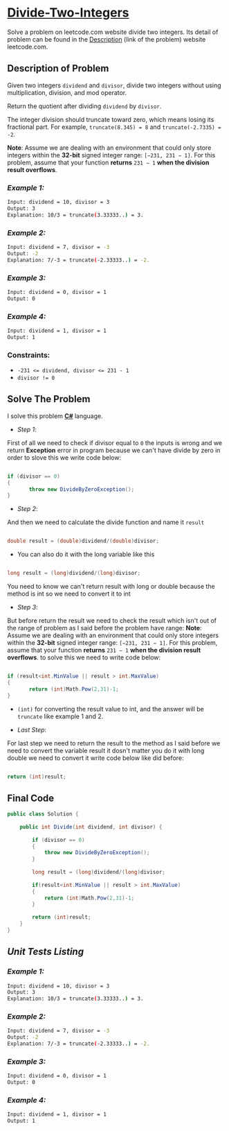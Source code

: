 # [Divide-Two-Integers](https://leetcode.com/problems/divide-two-integers/)

Solve a problem on leetcode.com website divide two integers.
Its detail of problem can be found in the [Description](https://leetcode.com/problems/divide-two-integers/) (link of the problem) website leetcode.com.

## Description of Problem
Given two integers `dividend` and `divisor`, divide two integers without using multiplication, division, and mod operator.

Return the quotient after dividing `dividend` by `divisor`.

The integer division should truncate toward zero, which means losing its fractional part. For example, `truncate(8.345) = 8` and `truncate(-2.7335) = -2`.

**Note**: Assume we are dealing with an environment that could only store integers within the **32-bit** signed integer range: `[−231, 231 − 1]`. For this problem, assume that your function **returns** `231 − 1` **when the division result overflows**.

### *Example 1:*

```bash
Input: dividend = 10, divisor = 3
Output: 3
Explanation: 10/3 = truncate(3.33333..) = 3.
```

### *Example 2:*

```bash
Input: dividend = 7, divisor = -3
Output: -2
Explanation: 7/-3 = truncate(-2.33333..) = -2.
```

### *Example 3:*

```bash
Input: dividend = 0, divisor = 1
Output: 0
```

### *Example 4:*

```bash
Input: dividend = 1, divisor = 1
Output: 1
```

### Constraints:

* `-231 <= dividend, divisor <= 231 - 1`
* `divisor != 0`

## Solve The Problem
I solve this problem [**C#**](https://docs.microsoft.com/en-us/dotnet/csharp/fundamentals/coding-style/coding-conventions) language.

* *Step 1*:

First of all we need to check if divisor equal to `0` the inputs is wrong and we return **Exception** error in program because we can't have divide by zero in order to slove this we write code below:

```csharp

if (divisor == 0)
{
       throw new DivideByZeroException();
}  
```

* *Step 2*:

And then we need to calculate the divide function and name it `result`

```csharp

double result = (double)dividend/(double)divisor; 
```
* You can also do it with the long variable like this

```csharp

long result = (long)dividend/(long)divisor; 
```

You need to know we can't return result with long or double because the method is int so we need to convert it to int

* *Step 3*:


But before return the result we need to check the result which isn't out of the range of problem as I said before the problem have range:
**Note**: Assume we are dealing with an environment that could only store integers within the **32-bit** signed integer range: `[−231, 231 − 1]`. For this problem, assume that your function **returns** `231 − 1` **when the division result overflows**.
to solve this we need to write code below:

```csharp

if (result<int.MinValue || result > int.MaxValue)
{
       return (int)Math.Pow(2,31)-1;
} 
```
* `(int)` for converting the result value to int, and the answer will be `truncate` like example 1 and 2.


* *Last Step*:

For last step we need to return the result to the method as I said before we need to convert the variable result it dosn't matter you do it with long double we need to convert it write code below like did before:

```csharp

return (int)result;
```

## Final Code

```csharp
public class Solution {
    
    public int Divide(int dividend, int divisor) {
        
        if (divisor == 0)
        {
            throw new DivideByZeroException();
        }
        
        long result = (long)dividend/(long)divisor; 
        
	    if(result<int.MinValue || result > int.MaxValue)
        {
		    return (int)Math.Pow(2,31)-1;
	    }
        
	    return (int)result;
    }
}
```

## *Unit Tests Listing*

### *Example 1:*

```bash
Input: dividend = 10, divisor = 3
Output: 3
Explanation: 10/3 = truncate(3.33333..) = 3.
```

### *Example 2:*

```bash
Input: dividend = 7, divisor = -3
Output: -2
Explanation: 7/-3 = truncate(-2.33333..) = -2.
```

### *Example 3:*

```bash
Input: dividend = 0, divisor = 1
Output: 0
```

### *Example 4:*

```bash
Input: dividend = 1, divisor = 1
Output: 1
```
